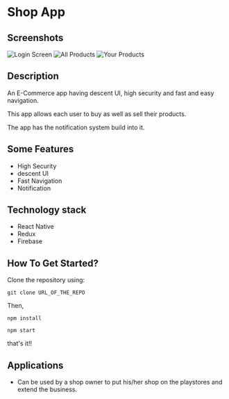 # Shop App

## Screenshots
![Login Screen](https://res.cloudinary.com/dxleddac7/image/upload/v1639313739/WhatsApp_Image_2021-12-12_at_5.58.52_PM_s4zwgh.jpg)
![All Products](https://res.cloudinary.com/dxleddac7/image/upload/v1639313738/WhatsApp_Image_2021-12-12_at_5.58.52_PM_1_rkdajc.jpg)
![Your Products](https://res.cloudinary.com/dxleddac7/image/upload/v1639313738/WhatsApp_Image_2021-12-12_at_5.58.52_PM_2_aqoqmq.jpg)

## Description

An E-Commerce app having descent UI, high security and fast and easy navigation.

This app allows each user to buy as well as sell their products.

The app has the notification system build into it.

## Some Features

- High Security
- descent UI
- Fast Navigation
- Notification

## Technology stack

- React Native
- Redux
- Firebase

## How To Get Started?

Clone the repository using:

`git clone URL_OF_THE_REPO`

Then,

`npm install`

`npm start`

that's it!!

## Applications

- Can be used by a shop owner to put his/her shop on the playstores and extend the business.

